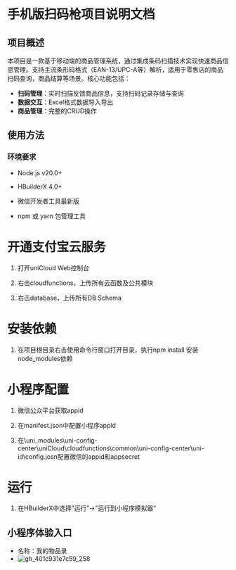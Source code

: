 # 手机版扫码枪项目说明文档

## 项目概述
本项目是一款基于移动端的商品管理系统，通过集成条码扫描技术实现快速商品信息管理。支持主流条形码格式（EAN-13/UPC-A等）解析，适用于零售店的商品扫码查询，商品结算等场景。核心功能包括：
- ​**扫码管理**：实时扫描反馈商品信息，支持扫码记录存储与查询
- ​**数据交互**：Excel格式数据导入导出
- ​**商品管理**：完整的CRUD操作

## 使用方法

### 环境要求

- Node.js v20.0+

- HBuilderX 4.0+

- 微信开发者工具最新版

- npm 或 yarn 包管理工具

# 开通支付宝云服务

1. 打开uniCloud Web控制台

2. 右击cloudfunctions，上传所有云函数及公共模块

3. 右击database，上传所有DB Schema

# 安装依赖

1. 在项目根目录右击使用命令行窗口打开目录，执行npm install 安装node_modules依赖

# 小程序配置

1. 微信公众平台获取appid

2. 在manifest.json中配置小程序appid

3. 在\uni_modules\uni-config-center\uniCloud\cloudfunctions\common\uni-config-center\uni-id\config.josn配置微信的appid和appsecret

# 运行

1. 在HBuilderX中选择”运行“->"运行到小程序模拟器"

## 小程序体验入口
- 名称：我的物品录
- ![gh_401c931e7c59_258](https://github.com/user-attachments/assets/3e00847d-66b3-4bdd-9985-ad49cd3137c9)
